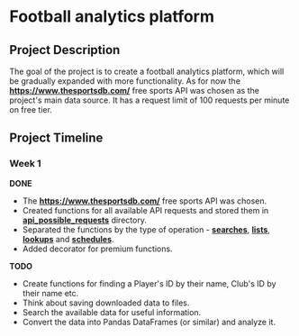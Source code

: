 # Football analytics platform

## Project Description

The goal of the project is to create a football analytics platform, which will be gradually expanded with more
functionality. As for now the **https://www.thesportsdb.com/** free sports API was chosen as the project's main data
source. It has a request limit of 100 requests per minute on free tier.

## Project Timeline

### Week 1

**DONE**

- The **https://www.thesportsdb.com/** free sports API was chosen.
- Created functions for all available API requests and stored them in
  **[api_possible_requests](api_possible_requests/)**
  directory.
- Separated the functions by the type of
  operation - **[searches](api_possible_requests/searches.py)**, **[lists](api_possible_requests/lists.py)**,
  **[lookups](api_possible_requests/lookups.py)**
  and **[schedules](api_possible_requests/schedules.py)**.
- Added decorator for premium functions.

**TODO**

- Create functions for finding a Player's ID by their name, Club's ID by their name etc.
- Think about saving downloaded data to files.
- Search the available data for useful information.
- Convert the data into Pandas DataFrames (or similar) and analyze it.
